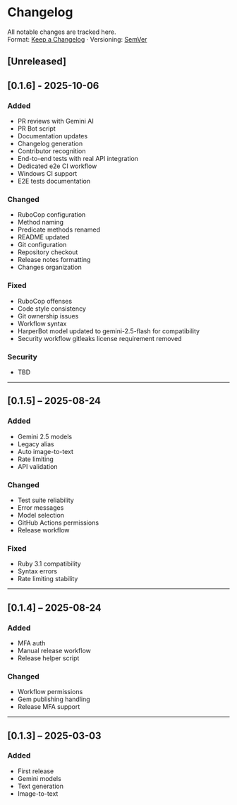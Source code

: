 # Changelog

All notable changes are tracked here.  
Format: [Keep a Changelog](https://keepachangelog.com/en/1.0.0/) · Versioning: [SemVer](https://semver.org/spec/v2.0.0.html)

## [Unreleased]

## [0.1.6] - 2025-10-06

### Added

- PR reviews with Gemini AI
- PR Bot script
- Documentation updates
- Changelog generation
- Contributor recognition
- End-to-end tests with real API integration
- Dedicated e2e CI workflow
- Windows CI support
- E2E tests documentation

### Changed

- RuboCop configuration
- Method naming
- Predicate methods renamed
- README updated
- Git configuration
- Repository checkout
- Release notes formatting
- Changes organization

### Fixed

- RuboCop offenses
- Code style consistency
- Git ownership issues
- Workflow syntax
- HarperBot model updated to gemini-2.5-flash for compatibility
- Security workflow gitleaks license requirement removed

### Security

- TBD

---

## [0.1.5] – 2025-08-24

### Added

- Gemini 2.5 models
- Legacy alias
- Auto image-to-text
- Rate limiting
- API validation

### Changed

- Test suite reliability
- Error messages
- Model selection
- GitHub Actions permissions
- Release workflow

### Fixed

- Ruby 3.1 compatibility
- Syntax errors
- Rate limiting stability

---

## [0.1.4] – 2025-08-24

### Added

- MFA auth
- Manual release workflow
- Release helper script

### Changed

- Workflow permissions
- Gem publishing handling
- Release MFA support

---

## [0.1.3] – 2025-03-03

### Added

- First release
- Gemini models
- Text generation
- Image-to-text
